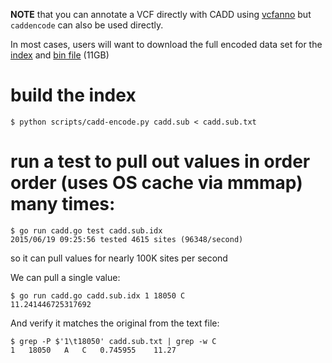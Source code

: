 **NOTE** that you can annotate a VCF directly with CADD using [vcfanno](https://github.com/brentp/vcfanno)
but `caddencode` can also be used directly.

In most cases, users will want to download the full encoded data set for the [index](https://s3.amazonaws.com/vcfanno/cadd_v1.2a.idx) and
[bin file](https://s3.amazonaws.com/vcfanno/cadd_v1.2a.bin) (11GB)

# build the index

```Shell
$ python scripts/cadd-encode.py cadd.sub < cadd.sub.txt
```

# run a test to pull out values in order order (uses OS cache via mmmap) many times:

```Shell
$ go run cadd.go test cadd.sub.idx
2015/06/19 09:25:56 tested 4615 sites (96348/second)
```

so it can pull values for nearly 100K sites per second

We can pull a single value:

```Shell
$ go run cadd.go cadd.sub.idx 1 18050 C
11.241446725317692
```

And verify it matches the original from the text file:
```Shell
$ grep -P $'1\t18050' cadd.sub.txt | grep -w C
1	18050	A	C	0.745955	11.27
```


